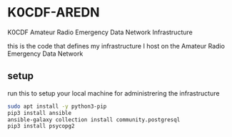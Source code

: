 # K0CDF-AREDN

K0CDF Amateur Radio Emergency Data Network Infrastructure


this is the code that defines my infrastructure I host on the Amateur Radio Emergency Data Network


## setup

run this to setup your local machine for administrering the infrastructure
```bash
sudo apt install -y python3-pip
pip3 install ansible
ansible-galaxy collection install community.postgresql
pip3 install psycopg2
```